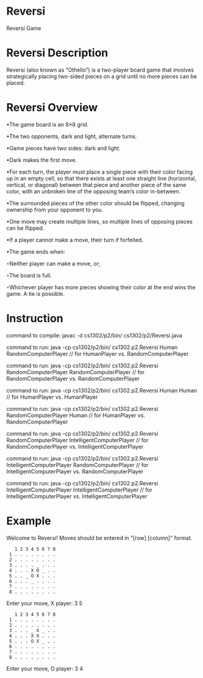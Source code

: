 # Reversi

Reversi Game

# Reversi Description

Reversi (also known as “Othello”) is a two-player board game that involves strategically placing two-sided pieces on a grid until no more pieces can be placed. 

# Reversi Overview

•The game board is an 8×8 grid.

•The two opponents, dark and light, alternate turns.

•Game pieces have two sides: dark and light.

•Dark makes the first move.

•For each turn, the player must place a single piece with their color facing up in an empty cell, so that there exists at least one straight line (horizontal, vertical, or diagonal) between that piece and another piece of the same color, with an unbroken line of the opposing team’s color in-between.

•The surrounded pieces of the other color should be flipped, changing ownership from your opponent to you.

•One move may create multiple lines, so multiple lines of opposing pieces can be flipped.

•If a player cannot make a move, their turn if forfeited.

•The game ends when:

 ◦Neither player can make a move, or;
 
 ◦The board is full.
 
 ◦Whichever player has more pieces showing their color at the end wins the game. A tie is possible.

# Instruction

command to compile: javac -d cs1302/p2/bin/ cs1302/p2/Reversi.java

command to run: java -cp cs1302/p2/bin/ cs1302.p2.Reversi Human RandomComputerPlayer // for HumanPlayer vs. RandomComputerPlayer

command to run: java -cp cs1302/p2/bin/ cs1302.p2.Reversi RandomComputerPlayer RandomComputerPlayer // for RandomComputerPlayer vs. RandomComputerPlayer

command to run: java -cp cs1302/p2/bin/ cs1302.p2.Reversi Human Human // for HumanPlayer vs. HumanPlayer

command to run: java -cp cs1302/p2/bin/ cs1302.p2.Reversi RandomComputerPlayer Human // for HumanPlayer vs. RandomComputerPlayer

command to run: java -cp cs1302/p2/bin/ cs1302.p2.Reversi RandomComputerPlayer IntelligentComputerPlayer // for RandomComputerPlayer vs. IntelligentComputerPlayer

command to run: java -cp cs1302/p2/bin/ cs1302.p2.Reversi IntelligentComputerPlayer RandomComputerPlayer // for IntelligentComputerPlayer vs. RandomComputerPlayer

command to run: java -cp cs1302/p2/bin/ cs1302.p2.Reversi IntelligentComputerPlayer IntelligentComputerPlayer // for IntelligentComputerPlayer vs. IntelligentComputerPlayer


# Example

   Welcome to Reversi!  Moves should be entered in "[row] [column]" format.

       1 2 3 4 5 6 7 8
     1 . . . . . . . .
     2 . . . . . . . .
     3 . . . . _ . . .
     4 . . . X O _ . .
     5 . . _ O X . . .
     6 . . . _ . . . .
     7 . . . . . . . .
     8 . . . . . . . .

   Enter your move, X player: 3 5

       1 2 3 4 5 6 7 8
     1 . . . . . . . .
     2 . . . . . . . .
     3 . . . _ X _ . .
     4 . . . X X . . .
     5 . . . O X _ . .
     6 . . . . . . . .
     7 . . . . . . . .
     8 . . . . . . . .

   Enter your move, O player: 3 4
